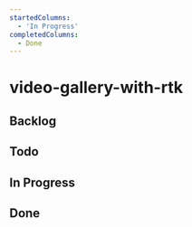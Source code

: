 ```yaml
---
startedColumns:
  - 'In Progress'
completedColumns:
  - Done
---
```


# video-gallery-with-rtk

## Backlog

## Todo

## In Progress

## Done
